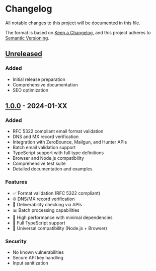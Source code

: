 # Changelog

All notable changes to this project will be documented in this file.

The format is based on [Keep a Changelog](https://keepachangelog.com/en/1.0.0/),
and this project adheres to [Semantic Versioning](https://semver.org/spec/v2.0.0.html).

## [Unreleased]

### Added
- Initial release preparation
- Comprehensive documentation
- SEO optimization

## [1.0.0] - 2024-01-XX

### Added
- RFC 5322 compliant email format validation
- DNS and MX record verification
- Integration with ZeroBounce, Mailgun, and Hunter APIs
- Batch email validation support
- TypeScript support with full type definitions
- Browser and Node.js compatibility
- Comprehensive test suite
- Detailed documentation and examples

### Features
- ✅ Format validation (RFC 5322 compliant)
- 🌐 DNS/MX record verification
- 📧 Deliverability checking via APIs
- 📊 Batch processing capabilities
- 🚀 High performance with minimal dependencies
- 💪 Full TypeScript support
- 📱 Universal compatibility (Node.js + Browser)

### Security
- No known vulnerabilities
- Secure API key handling
- Input sanitization

[Unreleased]: https://github.com/otitoju/robust-email-validator/compare/v1.0.0...HEAD
[1.0.0]: https://github.com/otitoju/robust-email-validator/releases/tag/v1.0.0
